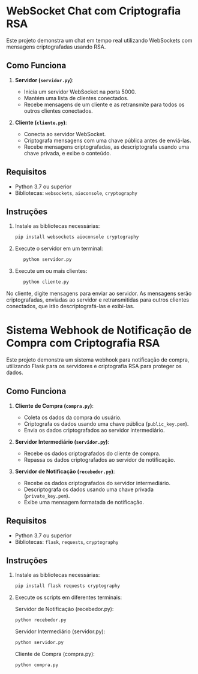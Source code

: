 # WebSocket Chat com Criptografia RSA

Este projeto demonstra um chat em tempo real utilizando WebSockets com mensagens criptografadas usando RSA.

## Como Funciona

1. **Servidor (`servidor.py`)**:
   - Inicia um servidor WebSocket na porta 5000.
   - Mantém uma lista de clientes conectados.
   - Recebe mensagens de um cliente e as retransmite para todos os outros clientes conectados.

2. **Cliente (`cliente.py`)**:
   - Conecta ao servidor WebSocket.
   - Criptografa mensagens com uma chave pública antes de enviá-las.
   - Recebe mensagens criptografadas, as descriptografa usando uma chave privada, e exibe o conteúdo.

## Requisitos

- Python 3.7 ou superior
- Bibliotecas: `websockets`, `aioconsole`, `cryptography`

## Instruções

1. Instale as bibliotecas necessárias:
   ```bash
   pip install websockets aioconsole cryptography

2. Execute o servidor em um terminal:

   ```bash
      python servidor.py

3. Execute um ou mais clientes:

   ```bash
      python cliente.py

No cliente, digite mensagens para enviar ao servidor. As mensagens serão criptografadas, enviadas ao servidor e retransmitidas para outros clientes conectados, que irão descriptografá-las e exibi-las.


# Sistema Webhook de Notificação de Compra com Criptografia RSA

Este projeto demonstra um sistema webhook para notificação de compra, utilizando Flask para os servidores e criptografia RSA para proteger os dados.

## Como Funciona

1. **Cliente de Compra (`compra.py`)**:
   - Coleta os dados da compra do usuário.
   - Criptografa os dados usando uma chave pública (`public_key.pem`).
   - Envia os dados criptografados ao servidor intermediário.

2. **Servidor Intermediário (`servidor.py`)**:
   - Recebe os dados criptografados do cliente de compra.
   - Repassa os dados criptografados ao servidor de notificação.

3. **Servidor de Notificação (`recebedor.py`)**:
   - Recebe os dados criptografados do servidor intermediário.
   - Descriptografa os dados usando uma chave privada (`private_key.pem`).
   - Exibe uma mensagem formatada de notificação.

## Requisitos

- Python 3.7 ou superior
- Bibliotecas: `flask`, `requests`, `cryptography`

## Instruções

1. Instale as bibliotecas necessárias:
   ```bash
   pip install flask requests cryptography

2. Execute os scripts em diferentes terminais:

   Servidor de Notificação (recebedor.py):
      ```bash
      python recebedor.py
      ```

   Servidor Intermediário (servidor.py):
      ```bash
      python servidor.py
      ```

   Cliente de Compra (compra.py):
      ```bash
      python compra.py
      ```
